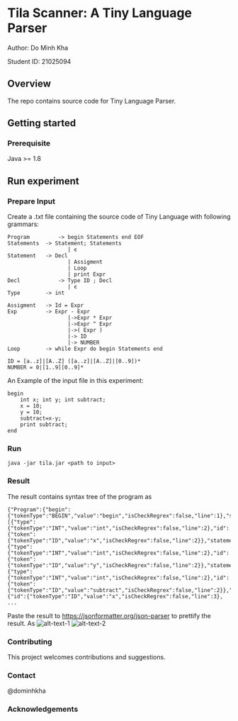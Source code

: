 # Tila Scanner: A Tiny Language Parser
Author: Do Minh Kha 

Student ID: 21025094
## Overview
The repo contains source code for Tiny Language Parser.

[//]: # (## Table of Contents)

[//]: # ()
[//]: # (* [Overview]&#40;#overview&#41;)

[//]: # (* [Getting Started]&#40;#getting-started&#41;)

[//]: # (    * [Prerequisites]&#40;#prerequisites&#41;)

[//]: # (    * [Get Repo]&#40;#get-repo&#41;)

[//]: # ()
[//]: # (* [Run experiment]&#40;#Run-experiment&#41;)

[//]: # (    * [Prepare Input]&#40;#prepare-input&#41;)

[//]: # (    * [Run]&#40;#run&#41;)

[//]: # (    * [Result]&#40;#View-Result&#41;)

## Getting started
### Prerequisite
Java >= 1.8

## Run experiment
### Prepare Input
Create a .txt file containing the source code of Tiny Language with following grammars:
```
Program	        -> begin Statements end EOF
Statements	-> Statement; Statements
                   | ϵ
Statement	-> Decl
                   | Assigment
                   | Loop
                   | print Expr
Decl 	        -> Type ID ; Decl
                   | ϵ
Type		-> int

Assigment	-> Id = Expr
Exp 		-> Expr - Expr
                   |->Expr * Expr
                   |->Expr ^ Expr
                   |->( Expr )
                   |-> ID
                   |-> NUMBER
Loop		-> while Expr do begin Statements end

ID = [a..z]|[A..Z] ([a..z]|[A..Z]|[0..9])*
NUMBER = 0|[1..9][0..9]*
```
An Example of the input file in this experiment:

```
begin
    int x; int y; int subtract;
    x = 10;
    y = 10;
    subtract=x-y;
    print subtract;
end
```

### Run

[//]: # (* Compile:  ``make compile``)

[//]: # (* Run : ``make run inputFile={The full path of input file}``)

[//]: # (* Clean: ``make clean``)
```java -jar tila.jar <path to input>```
### Result
The result contains syntax tree of the program as
```
{"Program":{"begin":{"tokenType":"BEGIN","value":"begin","isCheckRegrex":false,"line":1},"statements":[{"type":{"tokenType":"INT","value":"int","isCheckRegrex":false,"line":2},"id":{"token":{"tokenType":"ID","value":"x","isCheckRegrex":false,"line":2}},"statement":"Delc"},{"type":{"tokenType":"INT","value":"int","isCheckRegrex":false,"line":2},"id":{"token":{"tokenType":"ID","value":"y","isCheckRegrex":false,"line":2}},"statement":"Delc"},{"type":{"tokenType":"INT","value":"int","isCheckRegrex":false,"line":2},"id":{"token":{"tokenType":"ID","value":"subtract","isCheckRegrex":false,"line":2}},"statement":"Delc"},{"id":{"tokenType":"ID","value":"x","isCheckRegrex":false,"line":3},
...
```
Paste the result to https://jsonformatter.org/json-parser to prettify the result. As
![alt-text-1](local/output/result_img_1.PNG "title-1") ![alt-text-2](local/output/result_img_2.PNG "title-2")
### Contributing
This project welcomes contributions and suggestions.
### Contact
@dominhkha
### Acknowledgements

